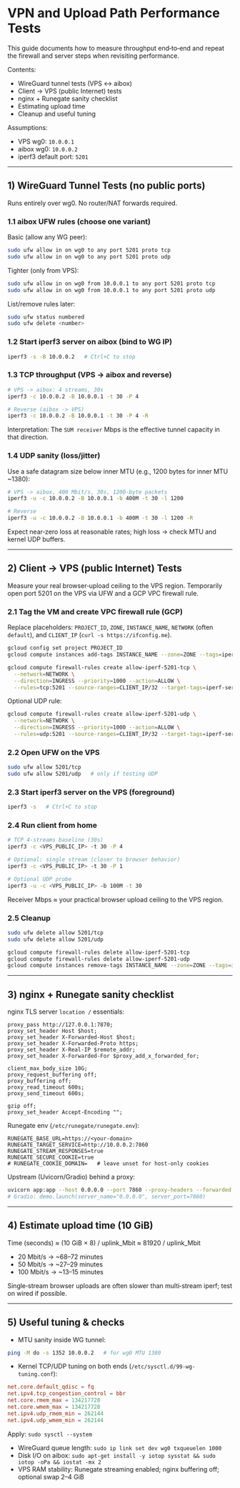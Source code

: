 # VPN and Upload Path Performance Tests

This guide documents how to measure throughput end‑to‑end and repeat the firewall and server steps when revisiting performance.

Contents:
- WireGuard tunnel tests (VPS ↔ aibox)
- Client → VPS (public Internet) tests
- nginx + Runegate sanity checklist
- Estimating upload time
- Cleanup and useful tuning

Assumptions:
- VPS wg0: `10.0.0.1`
- aibox wg0: `10.0.0.2`
- iperf3 default port: `5201`

---

## 1) WireGuard Tunnel Tests (no public ports)

Runs entirely over wg0. No router/NAT forwards required.

### 1.1 aibox UFW rules (choose one variant)

Basic (allow any WG peer):

```bash
sudo ufw allow in on wg0 to any port 5201 proto tcp
sudo ufw allow in on wg0 to any port 5201 proto udp
```

Tighter (only from VPS):

```bash
sudo ufw allow in on wg0 from 10.0.0.1 to any port 5201 proto tcp
sudo ufw allow in on wg0 from 10.0.0.1 to any port 5201 proto udp
```

List/remove rules later:

```bash
sudo ufw status numbered
sudo ufw delete <number>
```

### 1.2 Start iperf3 server on aibox (bind to WG IP)

```bash
iperf3 -s -B 10.0.0.2   # Ctrl+C to stop
```

### 1.3 TCP throughput (VPS → aibox and reverse)

```bash
# VPS -> aibox: 4 streams, 30s
iperf3 -c 10.0.0.2 -B 10.0.0.1 -t 30 -P 4

# Reverse (aibox -> VPS)
iperf3 -c 10.0.0.2 -B 10.0.0.1 -t 30 -P 4 -R
```

Interpretation: The `SUM receiver` Mbps is the effective tunnel capacity in that direction.

### 1.4 UDP sanity (loss/jitter)

Use a safe datagram size below inner MTU (e.g., 1200 bytes for inner MTU ~1380):

```bash
# VPS -> aibox, 400 Mbit/s, 30s, 1200-byte packets
iperf3 -u -c 10.0.0.2 -B 10.0.0.1 -b 400M -t 30 -l 1200

# Reverse
iperf3 -u -c 10.0.0.2 -B 10.0.0.1 -b 400M -t 30 -l 1200 -R
```

Expect near‑zero loss at reasonable rates; high loss → check MTU and kernel UDP buffers.

---

## 2) Client → VPS (public Internet) Tests

Measure your real browser‑upload ceiling to the VPS region. Temporarily open port 5201 on the VPS via UFW and a GCP VPC firewall rule.

### 2.1 Tag the VM and create VPC firewall rule (GCP)

Replace placeholders: `PROJECT_ID`, `ZONE`, `INSTANCE_NAME`, `NETWORK` (often `default`), and `CLIENT_IP` (`curl -s https://ifconfig.me`).

```bash
gcloud config set project PROJECT_ID
gcloud compute instances add-tags INSTANCE_NAME --zone=ZONE --tags=iperf-server

gcloud compute firewall-rules create allow-iperf-5201-tcp \
  --network=NETWORK \
  --direction=INGRESS --priority=1000 --action=ALLOW \
  --rules=tcp:5201 --source-ranges=CLIENT_IP/32 --target-tags=iperf-server
```

Optional UDP rule:

```bash
gcloud compute firewall-rules create allow-iperf-5201-udp \
  --network=NETWORK \
  --direction=INGRESS --priority=1000 --action=ALLOW \
  --rules=udp:5201 --source-ranges=CLIENT_IP/32 --target-tags=iperf-server
```

### 2.2 Open UFW on the VPS

```bash
sudo ufw allow 5201/tcp
sudo ufw allow 5201/udp   # only if testing UDP
```

### 2.3 Start iperf3 server on the VPS (foreground)

```bash
iperf3 -s   # Ctrl+C to stop
```

### 2.4 Run client from home

```bash
# TCP 4-streams baseline (30s)
iperf3 -c <VPS_PUBLIC_IP> -t 30 -P 4

# Optional: single stream (closer to browser behavior)
iperf3 -c <VPS_PUBLIC_IP> -t 30 -P 1

# Optional UDP probe
iperf3 -u -c <VPS_PUBLIC_IP> -b 100M -t 30
```

Receiver Mbps ≈ your practical browser upload ceiling to the VPS region.

### 2.5 Cleanup

```bash
sudo ufw delete allow 5201/tcp
sudo ufw delete allow 5201/udp

gcloud compute firewall-rules delete allow-iperf-5201-tcp
gcloud compute firewall-rules delete allow-iperf-5201-udp
gcloud compute instances remove-tags INSTANCE_NAME --zone=ZONE --tags=iperf-server
```

---

## 3) nginx + Runegate sanity checklist

nginx TLS server `location /` essentials:

```nginx
proxy_pass http://127.0.0.1:7870;
proxy_set_header Host $host;
proxy_set_header X-Forwarded-Host $host;
proxy_set_header X-Forwarded-Proto https;
proxy_set_header X-Real-IP $remote_addr;
proxy_set_header X-Forwarded-For $proxy_add_x_forwarded_for;

client_max_body_size 10G;
proxy_request_buffering off;
proxy_buffering off;
proxy_read_timeout 600s;
proxy_send_timeout 600s;

gzip off;
proxy_set_header Accept-Encoding "";
```

Runegate env (`/etc/runegate/runegate.env`):

```env
RUNEGATE_BASE_URL=https://<your-domain>
RUNEGATE_TARGET_SERVICE=http://10.0.0.2:7860
RUNEGATE_STREAM_RESPONSES=true
RUNEGATE_SECURE_COOKIE=true
# RUNEGATE_COOKIE_DOMAIN=   # leave unset for host-only cookies
```

Upstream (Uvicorn/Gradio) behind a proxy:

```bash
uvicorn app:app --host 0.0.0.0 --port 7860 --proxy-headers --forwarded-allow-ips='*'
# Gradio: demo.launch(server_name="0.0.0.0", server_port=7860)
```

---

## 4) Estimate upload time (10 GiB)

Time (seconds) ≈ (10 GiB × 8) / uplink_Mbit ≈ 81920 / uplink_Mbit

- 20 Mbit/s → ~68–72 minutes
- 50 Mbit/s → ~27–29 minutes
- 100 Mbit/s → ~13–15 minutes

Single‑stream browser uploads are often slower than multi‑stream iperf; test on wired if possible.

---

## 5) Useful tuning & checks

- MTU sanity inside WG tunnel:

```bash
ping -M do -s 1352 10.0.0.2   # for wg0 MTU 1380
```

- Kernel TCP/UDP tuning on both ends (`/etc/sysctl.d/99-wg-tuning.conf`):

```conf
net.core.default_qdisc = fq
net.ipv4.tcp_congestion_control = bbr
net.core.rmem_max = 134217728
net.core.wmem_max = 134217728
net.ipv4.udp_rmem_min = 262144
net.ipv4.udp_wmem_min = 262144
```

Apply: `sudo sysctl --system`

- WireGuard queue length: `sudo ip link set dev wg0 txqueuelen 1000`
- Disk I/O on aibox: `sudo apt-get install -y iotop sysstat && sudo iotop -oPa && iostat -mx 2`
- VPS RAM stability: Runegate streaming enabled; nginx buffering off; optional swap 2–4 GiB

